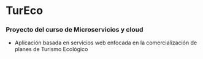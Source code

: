 # TurEco

### Proyecto del curso de Microservicios y cloud

- Aplicación basada en servicios web enfocada en la comercialización de planes de Turismo Ecológico
